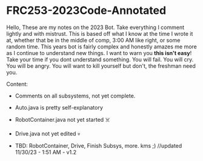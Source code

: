 # FRC253-2023Code-Annotated
Hello, These are my notes on the 2023 Bot. Take everything I comment lightly and with mistrust. This is based off what I know at the time I wrote it at, whether that be in the middle of comp, 3:00 AM like right, or some random time.
This years bot is fairly complex and honestly amazes me more as I continue to understand new things. I want to warn you **this isn't easy**! Take your time if you dont understand something. You will fail. You will cry. You will be angry. You will want to kill yourself but don't, the freshman need you.

Content:
  - Comments on all subsystems, not yet complete.
  - Auto.java is pretty self-explanatory
  - RobotContainer.java not yet started ☠️
  - Drive.java not yet edited 💀

  - TBD: RobotContainer, Drive, Finish Subsys, more. kms ;)
//updated 11/30/23 - 1:51 AM - v1.2
